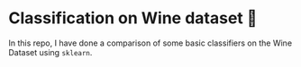 # Classification on Wine dataset 🍷 
In this repo, I have done a comparison of some basic classifiers on the Wine Dataset using `sklearn`.
